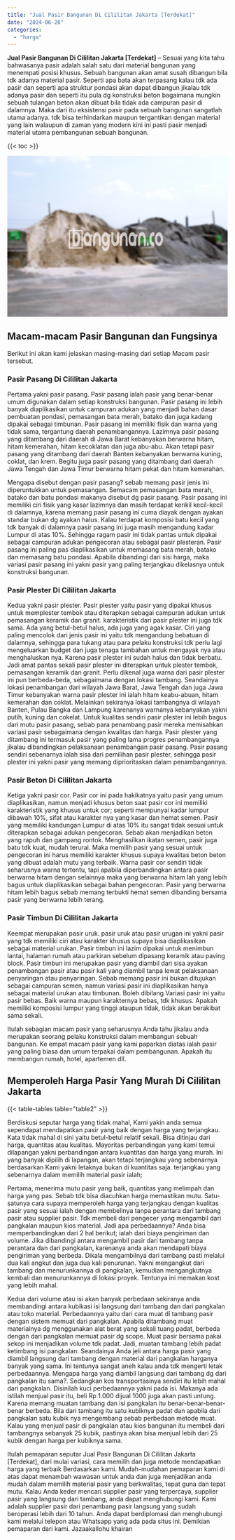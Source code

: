 ```yaml
---
title: "Jual Pasir Bangunan Di Cililitan Jakarta [Terdekat]"
date: "2024-06-26"
categories: 
  - "harga"
---
```


**Jual Pasir Bangunan Di Cililitan Jakarta \[Terdekat\]** – Sesuai yang kita tahu bahwasanya pasir adalah salah satu dari material bangunan yang menempati posisi khusus. Sebuah bangunan akan amat susah dibangun bila tdk adanya material pasir. Seperti apa bata akan terpasang kalau tdk ada pasir dan seperti apa struktur pondasi akan dapat dibangun jikalau tdk adanya pasir dan seperti itu pula dg konstruksi beton bagaimana mungkin sebuah tulangan beton akan dibuat bila tidak ada campuran pasir di dalamnya. Maka dari itu eksistensi pasir pada sebuah bangunan sangatlah utama adanya. tdk bisa terhindarkan maupun tergantikan dengan material yang lain walaupun di zaman yang modern kini ini pasti pasir menjadi material utama pembangunan sebuah bangunan.

{{< toc >}}

![Jual Pasir Bangunan Di Cililitan Jakarta [Terdekat]](/images/jual-pasir-bangunan-07.png)

## Macam-macam Pasir Bangunan dan Fungsinya

Berikut ini akan kami jelaskan masing-masing dari setiap Macam pasir tersebut.

### Pasir Pasang Di Cililitan Jakarta

Pertama yakni pasir pasang. Pasir pasang ialah pasir yang benar-benar umum digunakan dalam setiap konstruksi bangunan. Pasir pasang ini lebih banyak diaplikasikan untuk campuran adukan yang menjadi bahan dasar pembuatan pondasi, pemasangan bata merah, batako dan juga kadang dipakai sebagai timbunan. Pasir pasang ini memiliki fisik dan warna yang tidak sama, tergantung daerah penambangannya. Lazimnya pasir pasang yang ditambang dari daerah di Jawa Barat kebanyakan berwarna hitam, hitam kemerahan, hitam kecoklatan dan juga abu-abu. Akan tetapi pasir pasang yang ditambang dari daerah Banten kebanyakan berwarna kuning, coklat, dan krem. Begitu juga pasir pasang yang ditambang dari daerah Jawa Tengah dan Jawa Timur berwarna hitam pekat dan hitam kemerahan.

Mengapa disebut dengan pasir pasang? sebab memang pasir jenis ini diperuntukkan untuk pemasangan. Semacam pemasangan bata merah, batako dan batu pondasi makanya disebut dg pasir pasang. Pasir pasang ini memiliki ciri fisik yang kasar lazimnya dan masih terdapat kerikil kecil-kecil di dalamnya, karena memang pasir pasang ini cuma diayak dengan ayakan standar bukan dg ayakan halus. Kalau terdapat komposisi batu kecil yang tdk banyak di dalamnya pasir pasang ini juga masih mengandung kadar Lumpur di atas 10%. Sehingga ragam pasir ini tidak pantas untuk dipakai sebagai campuran adukan pengecoran atau sebagai pasir plesteran. Pasir pasang ini paling pas diaplikasikan untuk memasang bata merah, batako dan memasang batu pondasi. Apabila dibandingi dari sisi harga, maka variasi pasir pasang ini yakni pasir yang paling terjangkau dikelasnya untuk konstruksi bangunan.

### Pasir Plester Di Cililitan Jakarta

Kedua yakni pasir plester. Pasir plester yaitu pasir yang dipakai khusus untuk memplester tembok atau diterapkan sebagai campuran adukan untuk pemasangan keramik dan granit. karakteristik dari pasir plester ini juga tdk sama. Ada yang betul-betul halus, ada juga yang agak kasar. Ciri yang paling mencolok dari jenis pasir ini yaitu tdk mengandung bebatuan di dalamnya, sehingga para tukang atau para pelaku konstruksi tdk perlu lagi mengeluarkan budget dan juga tenaga tambahan untuk mengayak nya atau menghaluskan nya. Karena pasir plester ini sudah halus dan tidak berbatu. Jadi amat pantas sekali pasir plester ini diterapkan untuk plester tembok, pemasangan keramik dan granit. Perlu dikenal juga warna dari pasir plester ini pun berbeda-beda, sebagaimana dengan lokasi tambang. Seandainya lokasi penambangan dari wilayah Jawa Barat, Jawa Tengah dan juga Jawa Timur kebanyakan warna pasir plester ini ialah hitam keabu-abuan, hitam kemerahan dan coklat. Melainkan sekiranya lokasi tambangnya di wilayah Banten, Pulau Bangka dan Lampung karenanya warnanya kebanyakan yakni putih, kuning dan cokelat. Untuk kualitas sendiri pasir plester ini lebih bagus dari mutu pasir pasang, sebab para penambang pasir mereka memisahkan variasi pasir sebagaimana dengan kwalitas dan harga. Pasir plester yang ditambang ini termasuk pasir yang paling lama progres penambangannya jikalau dibandingkan pelaksanaan penambangan pasir pasang. Pasir pasang sendiri sebenarnya ialah sisa dari pemilihan pasir plester, sehingga pasir plester ini yakni pasir yang memang diprioritaskan dalam penambangannya.

### Pasir Beton Di Cililitan Jakarta

Ketiga yakni pasir cor. Pasir cor ini pada hakikatnya yaitu pasir yang umum diaplikasikan, namun menjadi khusus beton saat pasir cor ini memiliki karakteristik yang khusus untuk cor; seperti mempunyai kadar lumpur dibawah 10%, sifat atau karakter nya yang kasar dan hemat semen. Pasir yang memiliki kandungan Lumpur di atas 10% itu sangat tidak sesuai untuk diterapkan sebagai adukan pengecoran. Sebab akan menjadikan beton yang rapuh dan gampang rontok. Menghasilkan ikatan semen, pasir juga batu tdk kuat, mudah terurai. Maka memilih pasir yang sesuai untuk pengecoran ini harus memiliki karakter khusus supaya kwalitas beton beton yang dibuat adalah mutu yang terbaik. Warna pasir cor sendiri tidak seharusnya warna tertentu, tapi apabila diperbandingkan antara pasir berwarna hitam dengan selainnya maka yang berwarna hitam lah yang lebih bagus untuk diaplikasikan sebagai bahan pengecoran. Pasir yang berwarna hitam lebih bagus sebab memang terbukti hemat semen dibanding bersama pasir yang berwarna lebih terang.

### Pasir Timbun Di Cililitan Jakarta

Keempat merupakan pasir uruk. pasir uruk atau pasir urugan ini yakni pasir yang tdk memiliki ciri atau karakter khusus supaya bisa diaplikasikan sebagai material urukan. Pasir timbun ini lazim dipakai untuk menimbun lantai, halaman rumah atau parkiran sebelum dipasang keramik atau paving block. Pasir timbun ini merupakan pasir yang diambil dari sisa ayakan penambangan pasir atau pasir kali yang diambil tanpa lewat pelaksanaan penyaringan atau penyaringan. Sebab memang pasir ini bukan ditujukan sebagai campuran semen, namun variasi pasir ini diaplikasikan hanya sebagai material urukan atau timbunan. Boleh dibilang Variasi pasir ini yaitu pasir bebas. Baik warna maupun karakternya bebas, tdk khusus. Apakah memiliki komposisi lumpur yang tinggi ataupun tidak, tidak akan berakibat sama sekali.

Itulah sebagian macam pasir yang seharusnya Anda tahu jikalau anda merupakan seorang pelaku konstruksi dalam membangun sebuah bangunan. Ke empat macam pasir yang kami paparkan diatas ialah pasir yang paling biasa dan umum terpakai dalam pembangunan. Apakah itu membangun rumah, hotel, apartemen dll.

## Memperoleh Harga Pasir Yang Murah Di Cililitan Jakarta

{{< table-tables table="table2" >}}

Berdiskusi seputar harga yang tidak mahal, Kami yakin anda semua sependapat mendapatkan pasir yang baik dengan harga yang terjangkau. Kata tidak mahal di sini yaitu betul-betul relatif sekali. Bisa ditinjau dari harga, quantitas atau kualitas. Mayoritas perbandingan yang kami temui dilapangan yakni perbandingan antara kuantitas dan harga yang murah. Ini yang banyak dipilih di lapangan, akan tetapi terjangkau yang sebenarnya berdasarkan Kami yakni letaknya bukan di kuantitas saja. terjangkau yang sebenarnya dalam memilih material pasir ialah;

Pertama, menerima mutu pasir yang baik, quantitas yang melimpah dan harga yang pas. Sebab tdk bisa diacuhkan harga memastikan mutu. Satu-satunya cara supaya memperoleh harga yang terjangkau dengan kualitas pasir yang sesuai ialah dengan membelinya tanpa perantara dari tambang pasir atau supplier pasir. Tdk membeli dari pengecer yang mengambil dari pangkalan maupun kios material. Jadi apa perbedaannya? Anda bisa memperbandingkan dari 2 hal berikut; ialah dari biaya pengiriman dan volume. Jika dibandingi antara mengambil pasir dari tambang tanpa perantara dan dari pangkalan, karenanya anda akan mendapati biaya pengiriman yang berbeda. Dikala mengambilnya dari tambang pasti melalui dua kali angkut dan juga dua kali penurunan. Yakni mengangkut dari tambang dan menurunkannya di pangkalan, kemudian mengangkutnya kembali dan menurunkannya di lokasi proyek. Tentunya ini memakan kost yang lebih mahal.

Kedua dari volume atau isi akan banyak perbedaan sekiranya anda membandingi antara kubikasi isi langsung dari tambang dan dari pangkalan atau toko material. Perbedaannya yaitu dari cara muat di tambang pasir dengan sistem memuat dari pangkalan. Apabila ditambang muat materialnya dg menggunakan alat berat yang sekali tuang padat, berbeda dengan dari pangkalan memuat pasir dg scope. Muat pasir bersama pakai sekop ini menjadikan volume tdk padat. Jadi, muatan tambang lebih padat ketimbang isi pangkalan. Seandainya Anda jeli antara harga pasir yang diambil langsung dari tambang dengan material dari pangkalan harganya banyak yang sama. Ini tentunya sangat aneh kalau anda tdk mengerti letak perbedaannya. Mengapa harga yang diambil langsung dari tambang dg dari pangkalan itu sama?. Sedangkan kos transportasinya sendiri itu lebih mahal dari pangkalan. Disinilah kuci perbedaannya yakni pada isi. Makanya ada istilah menjual pasir itu, beli Rp 1.000 dijual 1000 juga akan pasti untung. Karena memang muatan tambang dan isi pangkalan itu benar-benar-benar-benar berbeda. Bila dari tambang itu satu kubiknya padat dan apabila dari pangkalan satu kubik nya mengembang sebab perbedaan metode muat. Kalau yang menjual pasir di pangkalan atau kios bangunan itu membeli dari tambangnya sebanyak 25 kubik, pastinya akan bisa menjual lebih dari 25 kubik dengan harga per kubiknya sama.

Itulah pemaparan seputar Jual Pasir Bangunan Di Cililitan Jakarta \[Terdekat\], dari mulai variasi, cara memilih dan juga metode mendapatkan harga yang terbaik Berdasarkan kami. Mudah-mudahan pemaparan kami di atas dapat menambah wawasan untuk anda dan juga menjadikan anda mudah dalam memilih material pasir yang berkwalitas, tepat guna dan tepat mutu. Kalau Anda keder mencari supplier pasir yang terpercaya, supplier pasir yang langsung dari tambang, anda dapat menghubungi kami. Kami adalah supplier pasir dari penambang pasir langsung yang sudah beroperasi lebih dari 10 tahun. Anda dapat berdiplomasi dan menghubungi kami melalui telepon atau Whatsapp yang ada pada situs ini. Demikian pemaparan dari kami. Jazaakallohu khairan
